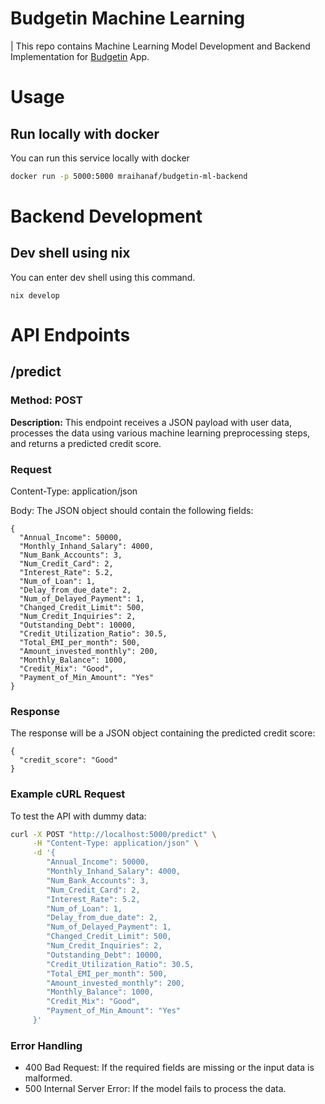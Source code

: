 # Budgetin Machine Learning
| This repo contains Machine Learning Model Development and Backend Implementation for [Budgetin](https://github.com/mraihanaf/capstone-finance-budgeting-app) App.

# Usage
## Run locally with docker
You can run this service locally with docker
```bash
docker run -p 5000:5000 mraihanaf/budgetin-ml-backend
```
# Backend Development

## Dev shell using nix
You can enter dev shell using this command.
```
nix develop
```

# API Endpoints
## /predict

### Method: POST

**Description:** This endpoint receives a JSON payload with user data, processes the data using various machine learning preprocessing steps, and returns a predicted credit score.

### Request

Content-Type: application/json

Body: The JSON object should contain the following fields:
```
{
  "Annual_Income": 50000,
  "Monthly_Inhand_Salary": 4000,
  "Num_Bank_Accounts": 3,
  "Num_Credit_Card": 2,
  "Interest_Rate": 5.2,
  "Num_of_Loan": 1,
  "Delay_from_due_date": 2,
  "Num_of_Delayed_Payment": 1,
  "Changed_Credit_Limit": 500,
  "Num_Credit_Inquiries": 2,
  "Outstanding_Debt": 10000,
  "Credit_Utilization_Ratio": 30.5,
  "Total_EMI_per_month": 500,
  "Amount_invested_monthly": 200,
  "Monthly_Balance": 1000,
  "Credit_Mix": "Good",
  "Payment_of_Min_Amount": "Yes"
}
```

### Response

The response will be a JSON object containing the predicted credit score:
```
{
  "credit_score": "Good"
}
```
### Example cURL Request

To test the API with dummy data:
```bash
curl -X POST "http://localhost:5000/predict" \
     -H "Content-Type: application/json" \
     -d '{
        "Annual_Income": 50000,
        "Monthly_Inhand_Salary": 4000,
        "Num_Bank_Accounts": 3,
        "Num_Credit_Card": 2,
        "Interest_Rate": 5.2,
        "Num_of_Loan": 1,
        "Delay_from_due_date": 2,
        "Num_of_Delayed_Payment": 1,
        "Changed_Credit_Limit": 500,
        "Num_Credit_Inquiries": 2,
        "Outstanding_Debt": 10000,
        "Credit_Utilization_Ratio": 30.5,
        "Total_EMI_per_month": 500,
        "Amount_invested_monthly": 200,
        "Monthly_Balance": 1000,
        "Credit_Mix": "Good",
        "Payment_of_Min_Amount": "Yes"
     }'
```

### Error Handling
- 400 Bad Request: If the required fields are missing or the input data is malformed.
- 500 Internal Server Error: If the model fails to process the data.



